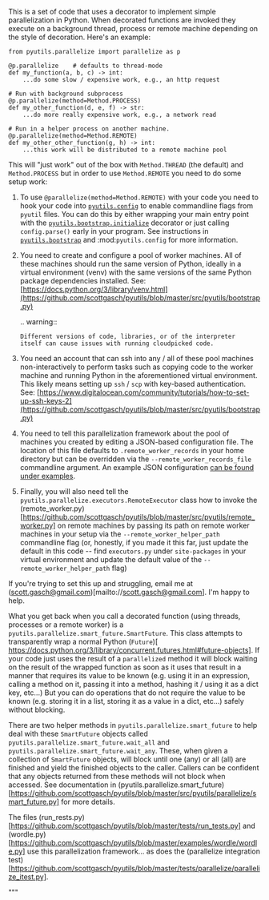 This is a set of code that uses a decorator to implement simple
parallelization in Python.  When decorated functions are invoked they
execute on a background thread, process or remote machine depending on
the style of decoration.  Here's an example:

    from pyutils.parallelize import parallelize as p

    @p.parallelize    # defaults to thread-mode
    def my_function(a, b, c) -> int:
        ...do some slow / expensive work, e.g., an http request

    # Run with background subprocess
    @p.parallelize(method=Method.PROCESS)
    def my_other_function(d, e, f) -> str:
        ...do more really expensive work, e.g., a network read

    # Run in a helper process on another machine.
    @p.parallelize(method=Method.REMOTE)
    def my_other_other_function(g, h) -> int:
        ...this work will be distributed to a remote machine pool

This will "just work" out of the box with `Method.THREAD` (the default)
and `Method.PROCESS` but in order to use `Method.REMOTE` you need to
do some setup work:

1. To use `@parallelize(method=Method.REMOTE)` with your code you
   need to hook your code into
   [`pyutils.config`](https://github.com/scottgasch/pyutils/blob/master/src/pyutils/config.py)
   to enable commandline flags from `pyutil` files.  You can do
   this by either wrapping your main entry point with the
   [`pyutils.bootstrap.initialize`](https://github.com/scottgasch/pyutils/blob/master/src/pyutils/bootstrap.py) decorator or just calling
   `config.parse()` early in your program.  See instructions in
   [`pyutils.bootstrap`](https://github.com/scottgasch/pyutils/blob/master/src/pyutils/bootstrap.py) and :mod:`pyutils.config` for more
   information.

2. You need to create and configure a pool of worker machines.
   All of these machines should run the same version of Python,
   ideally in a virtual environment (venv) with the same
   versions of the same Python package dependencies installed.
   See: [https://docs.python.org/3/library/venv.html](https://github.com/scottgasch/pyutils/blob/master/src/pyutils/bootstrap.py)

   .. warning::

       Different versions of code, libraries, or of the interpreter
       itself can cause issues with running cloudpicked code.

3. You need an account that can ssh into any / all of these pool
   machines non-interactively to perform tasks such as copying
   code to the worker machine and running Python in the
   aforementioned virtual environment.  This likely means setting
   up `ssh` / `scp` with key-based authentication.
   See: [https://www.digitalocean.com/community/tutorials/how-to-set-up-ssh-keys-2](https://github.com/scottgasch/pyutils/blob/master/src/pyutils/bootstrap.py)

4. You need to tell this parallelization framework about the pool
   of machines you created by editing a JSON-based configuration
   file.  The location of this file defaults to
   `.remote_worker_records` in your home directory but can
   be overridden via the `--remote_worker_records_file`
   commandline argument.  An example JSON configuration [can be found under examples](https://github.com/scottgasch/pyutils/blob/master/examples/parallelize_config/.remote_worker_records).

5. Finally, you will also need tell the
   `pyutils.parallelize.executors.RemoteExecutor` class how to
   invoke the (remote_worker.py)[https://github.com/scottgasch/pyutils/blob/master/src/pyutils/remote_worker.py]
   on remote machines by passing its path on remote worker
   machines in your setup via the `--remote_worker_helper_path`
   commandline flag (or, honestly, if you made it this far, just
   update the default in this code -- find `executors.py` under
   `site-packages` in your virtual environment and update the
   default value of the `--remote_worker_helper_path` flag)

If you're trying to set this up and struggling, email me at
(scott.gasch@gmail.com)[mailto://scott.gasch@gmail.com].  I'm happy to help.

What you get back when you call a decorated function (using
threads, processes or a remote worker) is a
`pyutils.parallelize.smart_future.SmartFuture`.  This class
attempts to transparently wrap a normal Python (`Future`)[
https://docs.python.org/3/library/concurrent.futures.html#future-objects].
If your code just uses the result of a `parallelized` method it
will block waiting on the result of the wrapped function as soon
as it uses that result in a manner that requires its value to be
known (e.g. using it in an expression, calling a method on it,
passing it into a method, hashing it / using it as a dict key,
etc...)  But you can do operations that do not require the value
to be known (e.g. storing it in a list, storing it as a value in a
dict, etc...) safely without blocking.

There are two helper methods in
`pyutils.parallelize.smart_future` to help deal with these
`SmartFuture` objects called
`pyutils.parallelize.smart_future.wait_all` and
`pyutils.parallelize.smart_future.wait_any`.  These, when
given a collection of `SmartFuture` objects,
will block until one (any) or all (all) are finished and yield the
finished objects to the caller.  Callers can be confident that any
objects returned from these methods will not block when accessed.
See documentation in (pyutils.parallelize.smart_future)[https://github.com/scottgasch/pyutils/blob/master/src/pyutils/parallelize/smart_future.py] for
more details.

The files
(run_rests.py)[https://github.com/scottgasch/pyutils/blob/master/tests/run_tests.py]
and
(wordle.py)[https://github.com/scottgasch/pyutils/blob/master/examples/wordle/wordle.py]
use this parallelization framework... as does the (parallelize integration
test)[https://github.com/scottgasch/pyutils/blob/master/tests/parallelize/parallelize_itest.py].

"""

